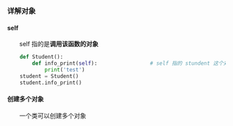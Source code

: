 ### 详解对象
#### self
&emsp;&emsp;self 指的是**调用该函数的对象**



```python
    def Student():
        def info_print(self):                 # self 指的 stundent 这个对象
            print('test')
    student = Student()
    student.info_print()

```

#### 创建多个对象
&emsp;&emsp;一个类可以创建多个对象





